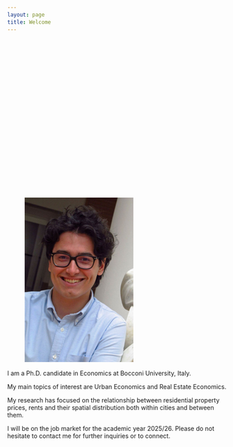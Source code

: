 ```yaml
---
layout: page
title: Welcome
---
```


<div style="
  width: 100vw;
  height: 350px;
  margin: 0;
  padding: 0;
  background-image: url('/assets/images/booth.jpg');
  background-size: cover;
  background-position: center;
  left: 50%;
  right:50%;
"></div>

<link rel="stylesheet" href="/assets/css/override.css">

<figure>
  <img src="/assets/images/AlbertoNasiFotoBella2.jpg" alt="Foto profilo" width="250">
</figure>

I am a Ph.D. candidate in Economics at Bocconi University, Italy.


My main topics of interest are Urban Economics and Real Estate Economics.


My research has focused on the relationship between residential property prices, rents and their spatial distribution both within cities and between them.


I will be on the job market for the academic year 2025/26. Please do not hesitate to contact me for further inquiries or to connect.
